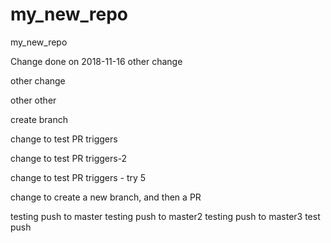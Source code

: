 # my_new_repo
my_new_repo

Change done on 2018-11-16
other change

other change

other other


create branch

change to test PR triggers

change to test PR triggers-2


change to test PR triggers - try 5

change to create a new branch, and then a PR


testing push to master
testing push to master2
testing push to master3
test push
